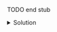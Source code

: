 TODO end stub

<details>
 <summary>Solution</summary>
 If you're stuck, you can see a solution in the <strong>CompletedExercise</strong> directory.
</details>